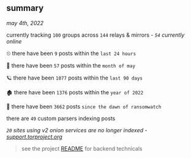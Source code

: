 
## summary
_may 4th, 2022_

currently tracking `100` groups across `144` relays & mirrors - _`54` currently online_

⏲ there have been `9` posts within the `last 24 hours`

🦈 there have been `57` posts within the `month of may`

🪐 there have been `1077` posts within the `last 90 days`

🏚 there have been `1376` posts within the `year of 2022`

🦕 there have been `3662` posts `since the dawn of ransomwatch`

there are `49` custom parsers indexing posts

_`20` sites using v2 onion services are no longer indexed - [support.torproject.org](https://support.torproject.org/onionservices/v2-deprecation/)_

> see the project [README](https://github.com/thetanz/ransomwatch#ransomwatch--) for backend technicals
